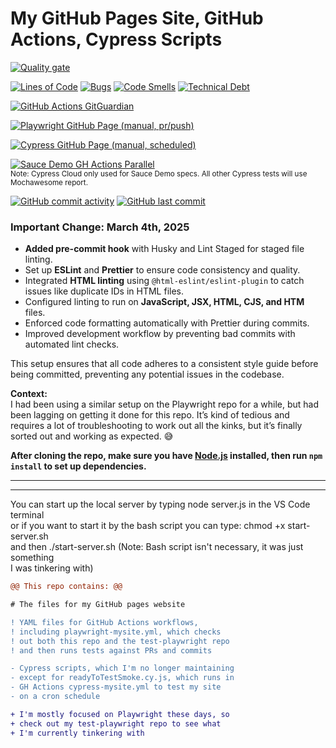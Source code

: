 # My GitHub Pages Site, GitHub Actions, Cypress Scripts
[![Quality gate](https://sonarcloud.io/api/project_badges/quality_gate?project=readytotest_readytotest.github.io)](https://sonarcloud.io/summary/new_code?id=readytotest_readytotest.github.io)

[![Lines of Code](https://sonarcloud.io/api/project_badges/measure?project=readytotest_readytotest.github.io&metric=ncloc)](https://sonarcloud.io/summary/new_code?id=readytotest_readytotest.github.io) [![Bugs](https://sonarcloud.io/api/project_badges/measure?project=readytotest_readytotest.github.io&metric=bugs)](https://sonarcloud.io/summary/new_code?id=readytotest_readytotest.github.io) [![Code Smells](https://sonarcloud.io/api/project_badges/measure?project=readytotest_readytotest.github.io&metric=code_smells)](https://sonarcloud.io/summary/new_code?id=readytotest_readytotest.github.io) [![Technical Debt](https://sonarcloud.io/api/project_badges/measure?project=readytotest_readytotest.github.io&metric=sqale_index)](https://sonarcloud.io/summary/new_code?id=readytotest_readytotest.github.io)

[![GitHub Actions GitGuardian](https://github.com/readytotest/readytotest.github.io/actions/workflows/gitGuardian.yml/badge.svg)](https://github.com/readytotest/readytotest.github.io/actions/workflows/gitGuardian.yml)

[![Playwright GitHub Page (manual, pr/push)](https://github.com/readytotest/readytotest.github.io/actions/workflows/playwright-mysite.yml/badge.svg)](https://github.com/readytotest/readytotest.github.io/actions/workflows/playwright-mysite.yml)

[![Cypress GitHub Page (manual, scheduled)](https://github.com/readytotest/readytotest.github.io/actions/workflows/cypress-mysite.yml/badge.svg)](https://github.com/readytotest/readytotest.github.io/actions/workflows/cypress-mysite.yml)

[![Sauce Demo GH Actions Parallel](https://img.shields.io/endpoint?url=https://cloud.cypress.io/badge/detailed/dm22wp&style=flat&logo=cypress)](https://cloud.cypress.io/projects/dm22wp/runs)
<br> 
<sup>Note: Cypress Cloud only used for Sauce Demo specs. All other Cypress tests will use Mochawesome report.</sup>

[![GitHub commit activity](https://img.shields.io/github/commit-activity/t/readytotest/readytotest.github.io?style=social&color=%23FF69B4)](https://github.com/readytotest/readytotest.github.io/commits/main/)
[![GitHub last commit](https://img.shields.io/github/last-commit/readytotest/readytotest.github.io?style=social)](https://github.com/readytotest/readytotest.github.io/commits/main/)

### Important Change: March 4th, 2025

- **Added pre-commit hook** with Husky and Lint Staged for staged file linting.
- Set up **ESLint** and **Prettier** to ensure code consistency and quality.
- Integrated **HTML linting** using `@html-eslint/eslint-plugin` to catch issues like duplicate IDs in HTML files.
- Configured linting to run on **JavaScript, JSX, HTML, CJS, and HTM** files.
- Enforced code formatting automatically with Prettier during commits.
- Improved development workflow by preventing bad commits with automated lint checks.

This setup ensures that all code adheres to a consistent style guide before being committed, preventing any potential issues in the codebase.

**Context:**  
I had been using a similar setup on the Playwright repo for a while, but had been lagging on getting it done for this repo. It’s kind of tedious and requires a lot of troubleshooting to work out all the kinks, but it’s finally sorted out and working as expected. 😅

**After cloning the repo, make sure you have [Node.js](https://nodejs.org/) installed, then run `npm install` to set up dependencies.**

----------------------------------
----------------------------------
You can start up the local server by typing node server.js in the VS Code terminal
<br>
or if you want to start it by the bash script you can type: chmod +x start-server.sh
<br>
and then ./start-server.sh (Note: Bash script isn't necessary, it was just something
<br>
I was tinkering with)

```diff
@@ This repo contains: @@

# The files for my GitHub pages website

! YAML files for GitHub Actions workflows,
! including playwright-mysite.yml, which checks
! out both this repo and the test-playwright repo
! and then runs tests against PRs and commits

- Cypress scripts, which I'm no longer maintaining
- except for readyToTestSmoke.cy.js, which runs in
- GH Actions cypress-mysite.yml to test my site
- on a cron schedule

+ I'm mostly focused on Playwright these days, so
+ check out my test-playwright repo to see what
+ I'm currently tinkering with

```
